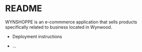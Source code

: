 # README

WYNSHOPPE is an e-commmerce application that sells products specifically related to business located in Wynwood.


* Deployment instructions

* ...
